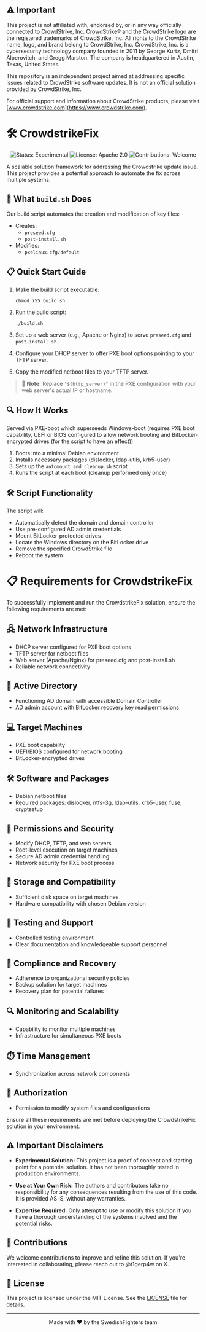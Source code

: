## ⚠️ Important

This project is not affiliated with, endorsed by, or in any way officially connected to CrowdStrike, Inc.
CrowdStrike® and the CrowdStrike logo are the registered trademarks of CrowdStrike, Inc. All rights to the CrowdStrike name, logo, and brand belong to CrowdStrike, Inc.
CrowdStrike, Inc. is a cybersecurity technology company founded in 2011 by George Kurtz, Dmitri Alperovitch, and Gregg Marston. The company is headquartered in Austin, Texas, United States.

This repository is an independent project aimed at addressing specific issues related to CrowdStrike software updates. It is not an official solution provided by CrowdStrike, Inc.

For official support and information about CrowdStrike products, please visit [www.crowdstrike.com](https://www.crowdstrike.com).


# 🛠️ CrowdstrikeFix

<p align="center">
  <img src="https://img.shields.io/badge/Status-Experimental-yellow" alt="Status: Experimental">
  <img src="https://img.shields.io/badge/License-Apache%202.0-blue.svg" alt="License: Apache 2.0">
  <img src="https://img.shields.io/badge/Contributions-Welcome-brightgreen" alt="Contributions: Welcome">
</p>

A scalable solution framework for addressing the Crowdstrike update issue. 
This project provides a potential approach to automate the fix across multiple systems.

## 🚀 What `build.sh` Does

Our build script automates the creation and modification of key files:

- Creates:
  - `preseed.cfg`
  - `post-install.sh`
- Modifies:
  - `pxelinux.cfg/default`

## 📋 Quick Start Guide

1. Make the build script executable:
   ```
   chmod 755 build.sh
   ```

2. Run the build script:
   ```
   ./build.sh
   ```

3. Set up a web server (e.g., Apache or Nginx) to serve `preseed.cfg` and `post-install.sh`.

4. Configure your DHCP server to offer PXE boot options pointing to your TFTP server.

5. Copy the modified netboot files to your TFTP server.

> 📝 **Note:** Replace `"${http_server}"` in the PXE configuration with your web server's actual IP or hostname.

## 🔍 How It Works
Served via PXE-boot which superseeds Windows-boot (requires PXE boot capability, UEFI or BIOS configured to allow network booting 
and BitLocker-encrypted drives (for the script to have an effect))

1. Boots into a minimal Debian environment
2. Installs necessary packages (dislocker, ldap-utils, krb5-user)
3. Sets up the `automount_and_cleanup.sh` script
4. Runs the script at each boot (cleanup performed only once)

## 🛠️ Script Functionality

The script will:

- Automatically detect the domain and domain controller
- Use pre-configured AD admin credentials
- Mount BitLocker-protected drives
- Locate the Windows directory on the BitLocker drive
- Remove the specified CrowdStrike file
- Reboot the system

# 📋 Requirements for CrowdstrikeFix

To successfully implement and run the CrowdstrikeFix solution, ensure the following requirements are met:

## 🖧 Network Infrastructure
- DHCP server configured for PXE boot options
- TFTP server for netboot files
- Web server (Apache/Nginx) for preseed.cfg and post-install.sh
- Reliable network connectivity

## 🏢 Active Directory
- Functioning AD domain with accessible Domain Controller
- AD admin account with BitLocker recovery key read permissions

## 💻 Target Machines
- PXE boot capability
- UEFI/BIOS configured for network booting
- BitLocker-encrypted drives

## 🛠️ Software and Packages
- Debian netboot files
- Required packages: dislocker, ntfs-3g, ldap-utils, krb5-user, fuse, cryptsetup

## 🔐 Permissions and Security
- Modify DHCP, TFTP, and web servers
- Root-level execution on target machines
- Secure AD admin credential handling
- Network security for PXE boot process

## 💾 Storage and Compatibility
- Sufficient disk space on target machines
- Hardware compatibility with chosen Debian version

## 🧪 Testing and Support
- Controlled testing environment
- Clear documentation and knowledgeable support personnel

## 📜 Compliance and Recovery
- Adherence to organizational security policies
- Backup solution for target machines
- Recovery plan for potential failures

## 🔍 Monitoring and Scalability
- Capability to monitor multiple machines
- Infrastructure for simultaneous PXE boots

## ⏱️ Time Management
- Synchronization across network components

## 🚀 Authorization
- Permission to modify system files and configurations

Ensure all these requirements are met before deploying the CrowdstrikeFix solution in your environment.


## ⚠️ Important Disclaimers

- **Experimental Solution:** This project is a proof of concept and starting point for a potential solution. It has not been thoroughly tested in production environments.

- **Use at Your Own Risk:** The authors and contributors take no responsibility for any consequences resulting from the use of this code. It is provided AS IS, without any warranties.

- **Expertise Required:** Only attempt to use or modify this solution if you have a thorough understanding of the systems involved and the potential risks.

## 🤝 Contributions

We welcome contributions to improve and refine this solution. If you're interested in collaborating, please reach out to @t1gerp4w on X.

## 📜 License

This project is licensed under the MIT License. See the [LICENSE](LICENSE) file for details.

---

<p align="center">
  Made with ❤️ by the SwedishFighters team
</p>
